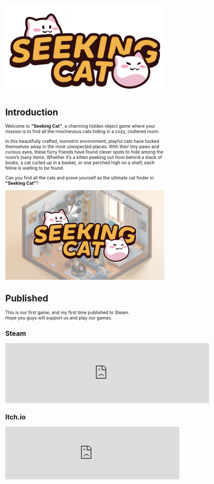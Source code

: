 ![Title](../Image/Seeking_Cat/Word_1280x720.png)

# Introduction

Welcome to **"Seeking Cat"**, a charming hidden object game where your mission is to find all the mischievous cats hiding in a cozy, cluttered room.

In this beautifully crafted, isometric environment, playful cats have tucked themselves away in the most unexpected places. With their tiny paws and curious eyes, these furry friends have found clever spots to hide among the room’s many items. Whether it’s a kitten peeking out from behind a stack of books, a cat curled up in a basket, or one perched high on a shelf, each feline is waiting to be found.

Can you find all the cats and prove yourself as the ultimate cat finder in **"Seeking Cat"**?

![Cover](../Image/Seeking_Cat/Seeking_Cat.png)

<!-- <img src="../Image/Seeking_Cat/Icon_Seeking_cat.png" alt="image" style="width:300px;height:auto;"/> -->

# Published

This is our first game, and my first time published to Steam. <br/>
Hope you guys will support us and play our games.

## Steam

<iframe src="https://store.steampowered.com/widget/3169040/" frameborder="0" width="646" height="190"></iframe>

## Itch.io

<iframe frameborder="0" src="https://itch.io/embed/2904839?linkback=true" width="552" height="167"><a href="https://homemadestudio.itch.io/seeking-cat">Seeking Cat by HomeMadeStudio</a></iframe>
